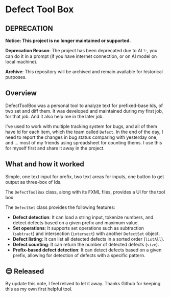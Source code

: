 # Defect Tool Box 

## DEPRECATION

**Notice: This project is no longer maintained or supported.**

**Deprecation Reason**: The project has been deprecated due to AI ✨, you can do it in a prompt (if you have internet connection, or on AI model on local machine).

**Archive**: This repository will be archived and remain available for historical purposes.

## Overview

DefectToolBox was a personal tool to analyze text for prefixed-base Ids, of two set and diff them. 
It was developed and maintained during my first job, for that job. And it also help me in the later job.

I've used to work with multiple tracking system for bugs, and all of them have Id for each item, which the team called `Defect`. 
In the end of the day, I need to report the changes in bug status comparing with yesterday one, and ... 
most of my friends using spreadsheet for counting thems. I use this for myself first and share it away in the project.

## What and how it worked

Simple, one text input for prefix, two text areas for inputs, one button to get output as three-box of Ids.  

The `DefectToolBox` class, along with its FXML files, provides a UI for the tool box 

The `DefectSet` class provides the following features:

*   **Defect detection**: It can load a string input, tokenize numbers, and detect defects based on a given prefix and maximum value.
*   **Set operations**: It supports set operations such as subtraction (`subtract`) and intersection (`intersect`) with another `DefectSet` object.
*   **Defect listing**: It can list all detected defects in a sorted order (`listAll`).
*   **Defect counting**: It can return the number of detected defects (`size`).
*   **Prefix-based defect detection**: It can detect defects based on a given prefix, allowing for detection of defects with a specific pattern.

## 😌 Released

By update this note, I feel relived to let it away. Thanks Github for keeping this as my own first helpful tool. 
